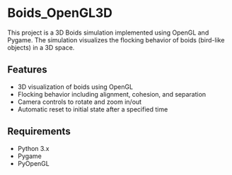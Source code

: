 # Boids_OpenGL3D

This project is a 3D Boids simulation implemented using OpenGL and Pygame. The simulation visualizes the flocking behavior of boids (bird-like objects) in a 3D space.

## Features

- 3D visualization of boids using OpenGL
- Flocking behavior including alignment, cohesion, and separation
- Camera controls to rotate and zoom in/out
- Automatic reset to initial state after a specified time

## Requirements

- Python 3.x
- Pygame
- PyOpenGL

